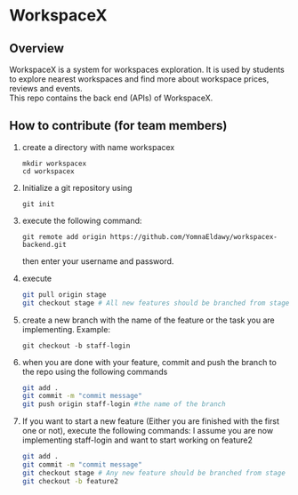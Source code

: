 # WorkspaceX
## Overview
WorkspaceX is a system for workspaces exploration. It is used by students to explore nearest workspaces and find more about workspace prices, reviews and events. <br>
This repo contains the back end (APIs) of WorkspaceX. 

## How to contribute (for team members)
1. create a directory with name workspacex
    ```
    mkdir workspacex
    cd workspacex
    ```

2. Initialize a git repository using 
    ``` 
    git init
    ```
3.  execute the following command:
    ``` 
    git remote add origin https://github.com/YomnaEldawy/workspacex-backend.git
    ```
    then enter your username and password.
4. execute
    ```bash
    git pull origin stage
    git checkout stage # All new features should be branched from stage
    ```
5. create a new branch with the name of the feature or the task you are implementing. Example:
    ``` 
    git checkout -b staff-login
    ```
6. when you are done with your feature, commit and push the branch to the repo using the following commands

    ```bash
    git add .
    git commit -m "commit message"
    git push origin staff-login #the name of the branch
    ```
7. If you want to start a new feature (Either you are finished with the first one or not), execute the following commands: I assume you are now implementing staff-login and want to start working on feature2

    ```bash
    git add .
    git commit -m "commit message"
    git checkout stage # Any new feature should be branched from stage
    git checkout -b feature2
    ```